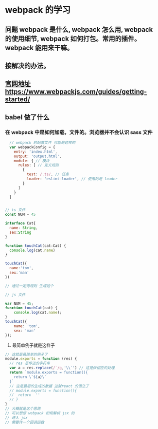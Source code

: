 # webpack 的学习
## 问题 webpack 是什么, webpack 怎么用, webpack 的使用细节, webpack 如何打包。常用的插件。webpack 能用来干嘛。
## 接解决的办法。

## [官网地址](https://www.webpackjs.com/guides/getting-started/) https://www.webpackjs.com/guides/getting-started/


## babel 做了什么
### 在 webpack 中是如何加载，文件的。浏览器并不会认识 sass 文件
```js
  // webpack 的配置文件 可能是这样的 
  var webpackConfig = {
    entry: 'index.html',
    output: 'output.html',
    module: { // 模块
      rules: [ // 定义规则
        {
          test: /.ts/, // 任务
          loader: 'eslint-loader', // 使用的是 loader
        }
      ]
    }
  }
```

```js

// ts 文件
const NUM = 45

interface Cat{
  name: String,
  sex:String
}

function touchCat(cat:Cat) {
  console.log(cat.name)
}

touchCat({
  name:'tom',
  sex:'man'
})

// 通过一定得规则 生成这个

// js 文件

var NUM = 45;
function touchCat(cat) {
    console.log(cat.name);
}
touchCat({
    name: 'tom',
    sex: 'man'
});

```

1. 最简单例子就是这样子

```js
// 这就是最简单的例子了
module.exports = function (res) {
  // res 是传进的字符串
  var a = res.replace(/`/g,'\\`') // 这是做相应的处理
  return `module.exports = function(){
    return \`${a}\`
  }`
  // 这是最后的生成的数据 这就react 的语法了
  // module.exports = function(){
  //  return  '' 
  // }
}
// 大概就是这个思路
// 可以想想 webpack 如何解析 jsx 的
// 进入 jsx 
// 需要传一个回调函数
```

```js

```

